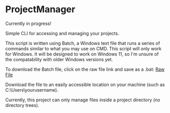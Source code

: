 # ProjectManager
Currently in progress!

Simple CLI for accessing and managing your projects.

This script is written using Batch, a Windows text file that runs a series of commands similar to what you may use on CMD.
This script will only work for Windows. It will be designed to work on Windows 11, so I'm unsure of the compatability with older Windows versions yet.

To download the Batch file, click on the raw file link and save as a .bat: [Raw File](https://raw.githubusercontent.com/elias-johnson/ProjectManager/refs/heads/main/.ProjectManager.bat)

Download the file to an easily accessible location on your machine (such as C:\Users\yourusername\).

Currently, this project can only manage files inside a project directory (no directory trees). 
